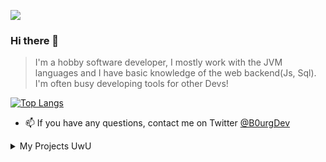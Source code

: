 ![](https://komarev.com/ghpvc/?username=B0urg&color=blue)
### Hi there 👋

> I'm a hobby software developer, I mostly work with the JVM languages and I  have basic knowledge of the web backend(Js, Sql). I'm often busy developing tools for other Devs!


[![Top Langs](https://github-readme-stats.vercel.app/api/top-langs/?username=b0urg&theme=dracula)](https://github.com/anuraghazra/github-readme-stats)

- 📫 If you have any questions, contact me on Twitter [@B0urgDev](https://twitter.com/B0urgDev)
<details>
  <summary>My Projects UwU</summary>

#### [GamJam 2 by Devcord(2022-11)](https://github.com/B0urg/DevCord-PluginJam-2022-11)
    
    In november 2022, i contribiuted in the second GamJam by DevCord and got 4th Place 😊.

#### [Level2Bot(2022-08)(But i think i will recode this in the futur in Kotlin of course😉)](https://github.com/B0urg/Level2Bot)

    The "official" bot of the Level2 Hackerspace Luxemburg(but it don't really works)

#### [(2022-07)](https://github.com/felixgasiaux/CodeClub_LYRC_Robot_2022)

    In July 2022, I took part in the LYRIC (Luxembourg youth robotic challenge) in the Level2 Codeclub team.
   </details>
